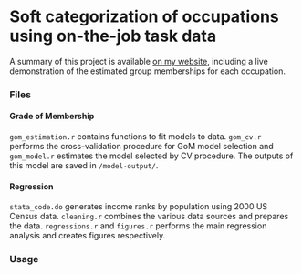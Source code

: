 # Soft categorization of occupations using on-the-job task data

A summary of this project is available [on my website](https://www.whitlow.ca/projects/grade-of-membership-occupations/), including a live demonstration of the estimated group memberships for each occupation. 

### Files
#### Grade of Membership
`gom_estimation.r` contains functions to fit models to data. `gom_cv.r` performs the cross-validation procedure for GoM model selection and `gom_model.r` estimates the model selected by CV procedure. The outputs of this model are saved in `/model-output/`.
#### Regression
`stata_code.do` generates income ranks by population using 2000 US Census data. `cleaning.r` combines the various data sources and prepares the data. `regressions.r` and `figures.r` performs the main regression analysis and creates figures respectively.

### Usage
